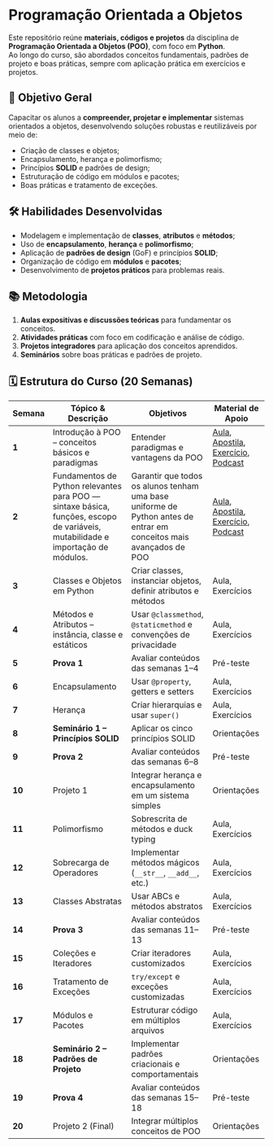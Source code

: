 # Programação Orientada a Objetos

Este repositório reúne **materiais, códigos e projetos** da disciplina de **Programação Orientada a Objetos (POO)**, com foco em **Python**.  
Ao longo do curso, são abordados conceitos fundamentais, padrões de projeto e boas práticas, sempre com aplicação prática em exercícios e projetos.

## 🎯 Objetivo Geral
Capacitar os alunos a **compreender, projetar e implementar** sistemas orientados a objetos, desenvolvendo soluções robustas e reutilizáveis por meio de:
- Criação de classes e objetos;
- Encapsulamento, herança e polimorfismo;
- Princípios **SOLID** e padrões de design;
- Estruturação de código em módulos e pacotes;
- Boas práticas e tratamento de exceções.

## 🛠️ Habilidades Desenvolvidas
- Modelagem e implementação de **classes**, **atributos** e **métodos**;
- Uso de **encapsulamento**, **herança** e **polimorfismo**;
- Aplicação de **padrões de design** (GoF) e princípios **SOLID**;
- Organização de código em **módulos** e **pacotes**;
- Desenvolvimento de **projetos práticos** para problemas reais.

## 📚 Metodologia
1. **Aulas expositivas e discussões teóricas** para fundamentar os conceitos.
2. **Atividades práticas** com foco em codificação e análise de código.
3. **Projetos integradores** para aplicação dos conceitos aprendidos.
4. **Seminários** sobre boas práticas e padrões de projeto.

## 🗓️ Estrutura do Curso (20 Semanas)

| Semana | Tópico & Descrição | Objetivos | Material de Apoio |
| ------ | ------------------ | --------- | ----------------- |
| **1** | Introdução à POO – conceitos básicos e paradigmas | Entender paradigmas e vantagens da POO | [Aula](Aula_01_(POO).ipynb), [Apostila](Apostila_01_(POO).pdf), [Exercício](Exercicio_01_(POO).pdf), [Podcast](Podcast_01_(POO).mp3) |
| **2** | Fundamentos de Python relevantes para POO — sintaxe básica, funções, escopo de variáveis, mutabilidade e importação de módulos. | Garantir que todos os alunos tenham uma base uniforme de Python antes de entrar em conceitos mais avançados de POO | [Aula](Aula_02_(POO).ipynb), [Apostila](Apostila_02_(POO).pdf), [Exercício](Exercicio_02_(POO).pdf), [Podcast](Podcast_02_(POO).mp3) |
| **3** | Classes e Objetos em Python | Criar classes, instanciar objetos, definir atributos e métodos | Aula, Exercícios |
| **4** | Métodos e Atributos – instância, classe e estáticos | Usar `@classmethod`, `@staticmethod` e convenções de privacidade | Aula, Exercícios |
| **5** | **Prova 1** | Avaliar conteúdos das semanas 1–4 | Pré-teste |
| **6** | Encapsulamento | Usar `@property`, getters e setters | Aula, Exercícios |
| **7** | Herança | Criar hierarquias e usar `super()` | Aula, Exercícios |
| **8** | **Seminário 1 – Princípios SOLID** | Aplicar os cinco princípios SOLID | Orientações |
| **9** | **Prova 2** | Avaliar conteúdos das semanas 6–8 | Pré-teste |
| **10** | Projeto 1 | Integrar herança e encapsulamento em um sistema simples | Orientações |
| **11** | Polimorfismo | Sobrescrita de métodos e duck typing | Aula, Exercícios |
| **12** | Sobrecarga de Operadores | Implementar métodos mágicos (`__str__`, `__add__`, etc.) | Aula, Exercícios |
| **13** | Classes Abstratas | Usar ABCs e métodos abstratos | Aula, Exercícios |
| **14** | **Prova 3** | Avaliar conteúdos das semanas 11–13 | Pré-teste |
| **15** | Coleções e Iteradores | Criar iteradores customizados | Aula, Exercícios |
| **16** | Tratamento de Exceções | `try/except` e exceções customizadas | Aula, Exercícios |
| **17** | Módulos e Pacotes | Estruturar código em múltiplos arquivos | Aula, Exercícios |
| **18** | **Seminário 2 – Padrões de Projeto** | Implementar padrões criacionais e comportamentais | Orientações |
| **19** | **Prova 4** | Avaliar conteúdos das semanas 15–18 | Pré-teste |
| **20** | Projeto 2 (Final) | Integrar múltiplos conceitos de POO | Orientações |

